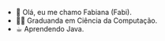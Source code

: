 - 👋 Olá, eu me chamo Fabiana (Fabi).
- 👩‍💻 Graduanda em Ciência da Computação.
- ☕︎ Aprendendo Java.
